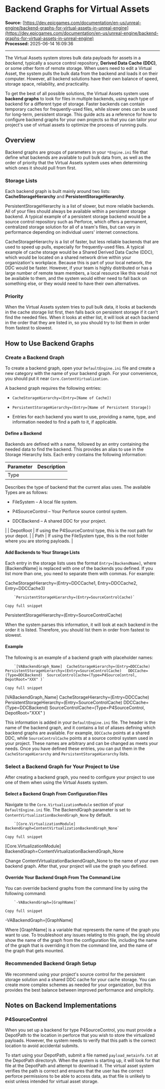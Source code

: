 # Backend Graphs for Virtual Assets

**Source:** [https://dev.epicgames.com/documentation/en-us/unreal-engine/backend-graphs-for-virtual-assets-in-unreal-engine](https://dev.epicgames.com/documentation/en-us/unreal-engine/backend-graphs-for-virtual-assets-in-unreal-engine)  
**Processed:** 2025-06-14 16:09:36

---

The Virtual Assets system stores bulk data payloads for assets in a *backend*, typically a source control repository, **Derived Data Cache (DDC)**, or some other form of remote storage. When users need to edit a Virtual Asset, the system pulls the bulk data from the backend and loads it on their computer. However, all backend solutions have their own balance of speed, storage space, reliability, and practicality.

To get the best of all possible solutions, the Virtual Assets system uses **backend graphs** to look for files in multiple backends, using each type of backend for a different type of storage. Faster backends can contain temporary caches for frequently-used files, while slower ones can be used for long-term, persistent storage. This guide acts as a reference for how to configure backend graphs for your own projects so that you can tailor your project's use of virtual assets to optimize the process of running pulls.

## Overview

Backend graphs are groups of parameters in your `*Engine.ini` file that define what backends are available to pull bulk data from, as well as the order of priority that the Virtual Assets system uses when determining which ones it should pull from first.

### Storage Lists

Each backend graph is built mainly around two lists: **CacheStorageHierarchy** and **PersistentStorageHierarchy**.

PersistentStorageHierarchy is a list of slower, but more reliable backends. All of your files should always be available within a persistent storage backend. A typical example of a persistent storage backend would be a source control repository such as Perforce, which offers a permanent, centralized storage solution for all of a team's files, but can vary in performance depending on individual users' internet connections.

CacheStorageHierarchy is a list of faster, but less reliable backends that are used to speed up pulls, especially for frequently-used files. A typical example of cache storage would be a Shared Derived Data Cache (DDC), which would be located on a shared network drive within your organization's workplace. Because this is part of your local network, the DDC would be faster. However, if your team is highly distributed or has a large number of remote team members, a local resource like this would not be available to them, and the system would either need to fall back on something else, or they would need to have their own alternatives.

### Priority

When the Virtual Assets system tries to pull bulk data, it looks at backends in the cache storage list first, then falls back on persistent storage if it can't find the needed files. When it looks at either list, it will look at each backend in the order that they are listed in, so you should try to list them in order from fastest to slowest.

## How to Use Backend Graphs

### Create a Backend Graph

To create a backend graph, open your `DefaultEngine.ini` file and create a new category with the name of your backend graph. For your convenience, you should put it near `Core.ContentVirtualization`.

A backend graph requires the following entries:

-   `CacheStorageHierarchy=(Entry=[Name of Cache])`
    
-   `PersistentStorageHierarchy=(Entry=[Name of Persistent Storage])`
    
-   Entries for each backend you want to use, providing a name, type, and information needed to find a path to it, if applicable.
    

#### Define a Backend

Backends are defined with a name, followed by an entry containing the needed data to find the backend. This provides an alias to use in the Storage Hierarchy lists. Each entry contains the following information:

| **Parameter** | **Description** |
| --- | --- |
| Type | 
Describes the type of backend that the current alias uses. The available Types are as follows:

-   FileSystem – A local file system.
    
-   P4SourceControl – Your Perforce source control system.
    
-   DDCBackend – A shared DDC for your project.
    



 |
| DepotRoot | If using the P4SourceControl type, this is the root path for your depot. |
| Path | If using the FileSystem type, this is the root folder where you are storing payloads. |

#### Add Backends to Your Storage Lists

Each entry in the storage lists uses the format `Entry=[BackendName]`, where \[BackendName\] is replaced with one of the backends you defined. If you list more than one, you need to separate them with commas. For example:

CacheStorageHierarchy=(Entry=DDCCache1, Entry=DDCCache2, Entry=DDCCache3)

```
	`PersistentStorageHierarchy=(Entry=SourceControlCache)`

Copy full snippet
```
PersistentStorageHierarchy=(Entry=SourceControlCache)

When the system parses this information, it will look at each backend in the order it is listed. Therefore, you should list them in order from fastest to slowest.

#### Example

The following is an example of a backend graph with placeholder names:

```
	`[VABackendGraph_Name] 	CacheStorageHierarchy=(Entry=DDCCache) 	PersistentStorageHierarchy=(Entry=SourceControlCache) 	DDCCache=(Type=DDCBackend) 	SourceControlCache=(Type=P4SourceControl, DepotRoot="XXX" )`

Copy full snippet
```
\[VABackendGraph\_Name\] CacheStorageHierarchy=(Entry=DDCCache) PersistentStorageHierarchy=(Entry=SourceControlCache) DDCCache=(Type=DDCBackend) SourceControlCache=(Type=P4SourceControl, DepotRoot="XXX" )

This information is added in your `DefaultEngine.ini` file. The header is the name of the backend graph, and it contains a list of aliases defining which backend graphs are available. For example, `DDCCache` points at a shared DDC, while `SourceControlCache` points at a source control system used in your project. These names are arbitrary and can be changed as meets your needs. Once you have defined these entries, you can put them in the `CacheStorageHierarchy` and `PersistentStorageHierarchy` lists.

### Select a Backend Graph for Your Project to Use

After creating a backend graph, you need to configure your project to use one of them when using the Virtual Assets system.

#### Select a Backend Graph From Configuration Files

Navigate to the `Core.VirtualizationModule` section of your `DefaultEngine.ini` file. The BackendGraph parameter is set to `ContentVirtualizationBackendGraph_None` by default.

```
	`[Core.VirtualizationModule] 	BackendGraph=ContentVirtualizationBackendGraph_None`

Copy full snippet
```
\[Core.VirtualizationModule\] BackendGraph=ContentVirtualizationBackendGraph\_None

Change ContentVirtualizationBackendGraph\_None to the name of your own backend graph. After that, your project will use the graph you defined.

#### Override Your Backend Graph From The Command Line

You can override backend graphs from the command line by using the following command:

```
	`-VABackendGraph=[GraphName]`

Copy full snippet
```
\-VABackendGraph=\[GraphName\]

Where \[GraphName\] is a variable that represents the name of the graph you want to use. To troubleshoot any issues relating to this graph, the log should show the name of the graph from the configuration file, including the name of the graph that is overriding it from the command line, and the name of the graph that gets mounted.

### Recommended Backend Graph Setup

We recommend using your project's source control for the persistent storage solution and a shared DDC cache for your cache storage. You can create more complex schemes as needed for your organization, but this provides the best balance between improved performance and simplicity.

## Notes on Backend Implementations

### P4SourceControl

When you set up a backend for type P4SourceControl, you must provide a DepotPath to the location in perforce that you wish to store the virtualized payloads. However, the system needs to verify that this path is the correct location to avoid accidental submits.

To start using your DepotPath, submit a file named `payload_metainfo.txt` at the DepotPath directoryh. When the system is starting up, it will look for that file at the DepotPath and attempt to download it. The virtual asset system verifies the path is correct and ensures that the user has the correct perforce permissions to be able to access data, as that file is unlikely to exist unless intended for virtual asset storage.